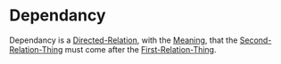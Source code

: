 # Dependancy

Dependancy is a [Directed-Relation](60054.md), with the [Meaning](60002.md), that the [Second-Relation-Thing](60091.md) must come after the [First-Relation-Thing](60090.md).
